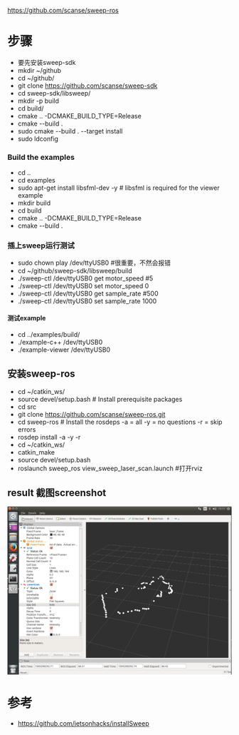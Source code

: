 https://github.com/scanse/sweep-ros

# 步骤
- 要先安装sweep-sdk 
- mkdir ~/github
- cd ~/github/
- git clone https://github.com/scanse/sweep-sdk
- cd sweep-sdk/libsweep/
- mkdir -p build
- cd build/
- cmake .. -DCMAKE_BUILD_TYPE=Release
- cmake --build .
- sudo cmake --build . --target install
- sudo ldconfig
### Build the examples
- cd ..
- cd examples
- sudo apt-get install libsfml-dev -y # libsfml is required for the viewer example
- mkdir build
- cd build
- cmake .. -DCMAKE_BUILD_TYPE=Release
- cmake --build .
### 插上sweep运行测试
- sudo chown play /dev/ttyUSB0 #很重要，不然会报错
- cd ~/github/sweep-sdk/libsweep/build
- ./sweep-ctl /dev/ttyUSB0 get motor_speed #5
- ./sweep-ctl /dev/ttyUSB0 set motor_speed 0
- ./sweep-ctl /dev/ttyUSB0 get sample_rate #500
- ./sweep-ctl /dev/ttyUSB0 set sample_rate 1000
####  测试example
- cd ../examples/build/
- ./example-c++ /dev/ttyUSB0 
- ./example-viewer /dev/ttyUSB0 

## 安装sweep-ros
- cd ~/catkin_ws/
- source devel/setup.bash # Install prerequisite packages
- cd src
- git clone https://github.com/scanse/sweep-ros.git
- cd sweep-ros  # Install the rosdeps -a = all -y = no questions -r = skip errors 
- rosdep install -a -y -r
- cd ~/catkin_ws/
- catkin_make
- source devel/setup.bash
- roslaunch sweep_ros view_sweep_laser_scan.launch #打开rviz


## result 截图screenshot
![laser](screenshot-laser.png "laser")

# 参考
- https://github.com/jetsonhacks/installSweep
